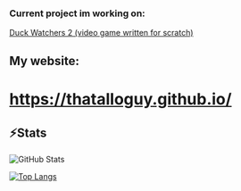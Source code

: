 
### Current project im working on:
[Duck Watchers 2 (video game written for scratch)](https://github.com/thatalloguy/GameProject)

## My website:
# https://thatalloguy.github.io/



## ⚡Stats
![GitHub Stats](https://github-readme-stats.vercel.app/api?username=thatalloguy&theme=radical)



[![Top Langs](https://github-readme-stats.vercel.app/api/top-langs/?username=thatalloguy&theme=radical)](https://github.com/thatalloguy/Atomus)

